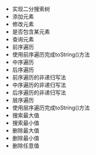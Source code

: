 - 实现二分搜索树
- 添加元素
- 修改元素
- 是否包含某元素
- 查询元素
- 前序遍历
- 使用前序遍历完成toString()方法
- 中序遍历
- 后序遍历
- 前序遍历的非递归写法
- 中序遍历的非递归写法
- 后序遍历的非递归写法
- 层序遍历
- 使用层序遍历完成toString()方法
- 搜索最大值
- 搜索最小值
- 删除最大值
- 删除最小值
- 删除任意值